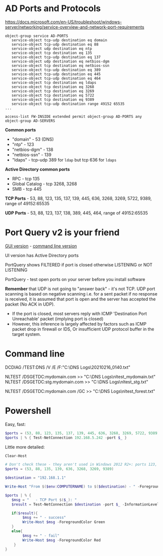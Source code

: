 # AD Ports and Protocols

https://docs.microsoft.com/en-US/troubleshoot/windows-server/networking/service-overview-and-network-port-requirements

```asa
object-group service AD-PORTS
   service-object tcp-udp destination eq domain 
   service-object tcp-udp destination eq 88 
   service-object udp destination eq ntp 
   service-object tcp destination eq 135 
   service-object tcp-udp destination eq 137 
   service-object udp destination eq netbios-dgm 
   service-object tcp destination eq netbios-ssn 
   service-object tcp-udp destination eq 389 
   service-object tcp-udp destination eq 445 
   service-object tcp-udp destination eq 464 
   service-object tcp destination eq ldaps 
   service-object tcp destination eq 3268 
   service-object tcp destination eq 3269 
   service-object tcp destination eq 5722 
   service-object tcp destination eq 9389 
   service-object tcp-udp destination range 49152 65535 
...

access-list FW-INSIDE extended permit object-group AD-PORTS any object-group AD-SERVERS 
 ```
 
**Common ports**
- "domain" - 53 (DNS)
- "ntp" - 123
- "netbios-dgm" - 138
- "netbios-ssn" - 139
- "ldaps" - tcp-udp 389 for `ldap` but tcp 636 for `ldaps`

**Active Directory common ports**
- RPC - tcp 135
- Global Catalog - tcp 3268, 3268
- SMB - tcp 445
 
**TCP Ports** - 53, 88, 123, 135, 137, 139, 445, 636, 3268, 3269, 5722, 9389, range of 49152:65535

**UDP Ports** - 53, 88, 123, 137, 138, 389, 445, 464, range of 49152:65535

# Port Query v2 is your friend

[GUI version](https://www.microsoft.com/en-us/download/details.aspx?id=24009) - [command line version](https://www.microsoft.com/en-us/download/details.aspx?id=17148)

UI version has Active Directory ports

PortQuery shows FILTERED if port is closed otherwise LISTENING or NOT LISTENING

PortQuery - test open ports on your server before you install software

**Remember** that UDP is not going to "answer back" - it's not TCP. UDP port scanning is based on negative scanning i.e. for a sent packet if no response is received, it is assumed that port is open and the server has accepted the packet (No ACK in UDP). 
- If the port is closed, most servers reply with ICMP 'Destination Port Unreachable' packet (implying port is closed)
- However, this inference is largely affected by factors such as ICMP packet drop in firewall or IDS, Or insufficient UDP protocol buffer in the target system. 

# Command line

DCDIAG /TEST:DNS /V /E /F:"C:\DNS Logs\20210216_0140.txt"

NLTEST /DSGETDC:mydomain.com >> "C:\DNS Logs\nltest_mydomain.txt"
NLTEST /DSGETDC:stg.mydomain.com >> "C:\DNS Logs\nltest_stg.txt"

NLTEST /DSGETDC:mydomain.com /GC >> "C:\DNS Logs\nltest_forest.txt"

# Powershell

Easy, fast:

```powershell
$ports = (53, 88, 123, 135, 137, 139, 445, 636, 3268, 3269, 5722, 9389)
$ports | % { Test-NetConnection 192.168.5.242 -port $_ }
```

Little more detailed: 
```powershell
Clear-Host

# Don't check these - they aren't used in Windows 2012 R2+: ports 123, 137, 5722
$ports = (53, 88, 135, 139, 636, 3268, 3269, 9389)

$destination = "192.168.1.1"

Write-Host "From $($env:COMPUTERNAME) to $($destination) - " -ForegroundColor Cyan

$ports | % { 
   $msg = "   - TCP Port $($_): "
   $result = Test-NetConnection $destination -port $_ -InformationLevel Quiet

   if($result){
        $msg += " - success"
        Write-Host $msg -ForegroundColor Green
   }
   else{
        $msg += " - fail"
        Write-Host $msg -ForegroundColor Red
    }
}
```
